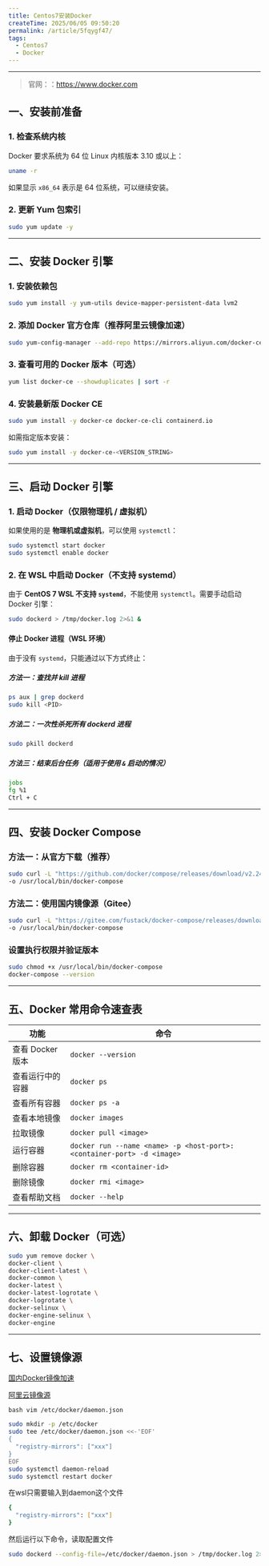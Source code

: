 ```yaml
---
title: Centos7安装Docker
createTime: 2025/06/05 09:50:20
permalink: /article/5fqygf47/
tags:
  - Centos7
  - Docker
---
```




------
> 官网：：https://www.docker.com
## 一、安装前准备

### 1. 检查系统内核

Docker 要求系统为 64 位 Linux 内核版本 3.10 或以上：

```bash
uname -r
```

如果显示 `x86_64` 表示是 64 位系统，可以继续安装。

### 2. 更新 Yum 包索引

```bash
sudo yum update -y
```

------

## 二、安装 Docker 引擎

### 1. 安装依赖包

```bash
sudo yum install -y yum-utils device-mapper-persistent-data lvm2
```

### 2. 添加 Docker 官方仓库（推荐阿里云镜像加速）

```bash
sudo yum-config-manager --add-repo https://mirrors.aliyun.com/docker-ce/linux/centos/docker-ce.repo
```

### 3. 查看可用的 Docker 版本（可选）

```bash
yum list docker-ce --showduplicates | sort -r
```

### 4. 安装最新版 Docker CE

```bash
sudo yum install -y docker-ce docker-ce-cli containerd.io
```

如需指定版本安装：

```bash
sudo yum install -y docker-ce-<VERSION_STRING>
```

------

## 三、启动 Docker 引擎

### 1. 启动 Docker（仅限物理机 / 虚拟机）

如果使用的是 **物理机或虚拟机**，可以使用 `systemctl`：

```bash
sudo systemctl start docker
sudo systemctl enable docker
```

### 2. 在 WSL 中启动 Docker（不支持 systemd）

由于 **CentOS 7 WSL 不支持 `systemd`**，不能使用 `systemctl`。需要手动启动 Docker 引擎：

```bash
sudo dockerd > /tmp/docker.log 2>&1 &
```

#### 停止 Docker 进程（WSL 环境）

由于没有 `systemd`，只能通过以下方式终止：

##### 方法一：查找并 kill 进程

```bash
ps aux | grep dockerd
sudo kill <PID>
```

##### 方法二：一次性杀死所有 dockerd 进程

```bash
sudo pkill dockerd
```

##### 方法三：结束后台任务（适用于使用 `&` 启动的情况）

```bash
jobs
fg %1
Ctrl + C
```

------

## 四、安装 Docker Compose

### 方法一：从官方下载（推荐）

```bash
sudo curl -L "https://github.com/docker/compose/releases/download/v2.24.1/docker-compose-$(uname -s)-$(uname -m)" \
-o /usr/local/bin/docker-compose
```

### 方法二：使用国内镜像源（Gitee）

```bash
sudo curl -L "https://gitee.com/fustack/docker-compose/releases/download/v2.24.1/docker-compose-linux-x86_64" \
-o /usr/local/bin/docker-compose
```

### 设置执行权限并验证版本

```bash
sudo chmod +x /usr/local/bin/docker-compose
docker-compose --version
```

------

## 五、Docker 常用命令速查表

| 功能             | 命令                                                         |
| ---------------- | ------------------------------------------------------------ |
| 查看 Docker 版本 | `docker --version`                                           |
| 查看运行中的容器 | `docker ps`                                                  |
| 查看所有容器     | `docker ps -a`                                               |
| 查看本地镜像     | `docker images`                                              |
| 拉取镜像         | `docker pull <image>`                                        |
| 运行容器         | `docker run --name <name> -p <host-port>:<container-port> -d <image>` |
| 删除容器         | `docker rm <container-id>`                                   |
| 删除镜像         | `docker rmi <image>`                                         |
| 查看帮助文档     | `docker --help`                                              |

------

## 六、卸载 Docker（可选）

```bash
sudo yum remove docker \
docker-client \
docker-client-latest \
docker-common \
docker-latest \
docker-latest-logrotate \
docker-logrotate \
docker-selinux \
docker-engine-selinux \
docker-engine
```

------

## 七、设置镜像源
[国内Docker镜像加速](https://status.1panel.top/status/docker)

[阿里云镜像源](https://cr.console.aliyun.com/cn-hangzhou/instances/mirrors)

``bash
vim /etc/docker/daemon.json
``

```bash
sudo mkdir -p /etc/docker
sudo tee /etc/docker/daemon.json <<-'EOF'
{
  "registry-mirrors": ["xxx"]
}
EOF
sudo systemctl daemon-reload
sudo systemctl restart docker
```
在wsl只需要输入到daemon这个文件
```bash
{
  "registry-mirrors": ["xxx"]
}
```
然后运行以下命令，读取配置文件
```bash
sudo dockerd --config-file=/etc/docker/daemon.json > /tmp/docker.log 2>&1 &
```